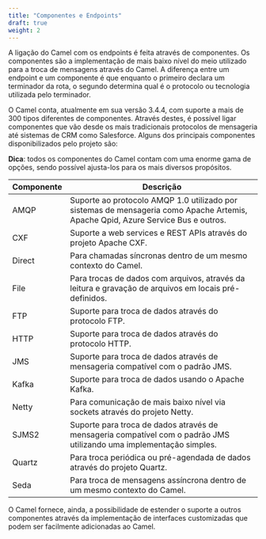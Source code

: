 ```yaml
---
title: "Componentes e Endpoints"
draft: true
weight: 2
---
```


A ligação do Camel com os endpoints é feita através de componentes. Os componentes são a  implementação de mais baixo nível do meio utilizado para a troca de mensagens através do Camel. A diferença entre um endpoint e um componente é que enquanto o primeiro declara um terminador da rota, o segundo determina qual é o protocolo ou tecnologia utilizada pelo terminador.

O Camel conta, atualmente em sua versão 3.4.4, com suporte a mais de 300 tipos diferentes de componentes. Através destes, é possível ligar componentes que vão desde os mais tradicionais protocolos de mensageria até sistemas de CRM como Salesforce. Alguns dos principais componentes disponibilizados pelo projeto são:

**Dica**: todos os componentes do Camel contam com uma enorme gama de opções, sendo possível ajusta-los para os mais diversos propósitos.

| Componente | Descrição |
|------------|-----------|
| AMQP | Suporte ao protocolo AMQP 1.0 utilizado por sistemas de mensageria como Apache Artemis, Apache Qpid, Azure Service Bus e outros. |
| CXF | Suporte a web services e REST APIs através do projeto Apache CXF. |
| Direct | Para chamadas síncronas dentro de um mesmo contexto do Camel. |
| File | Para trocas de dados com arquivos, através da leitura e gravação de arquivos em locais pré-definidos. |
| FTP | Suporte para troca de dados através do protocolo FTP. |
| HTTP | Suporte para troca de dados através do protocolo HTTP. |
| JMS | Suporte para troca de dados através de mensageria compatível com o padrão JMS. |
| Kafka | Suporte para troca de dados usando o Apache Kafka. |
| Netty | Para comunicação de mais baixo nível via sockets através do projeto Netty. |
| SJMS2 | Suporte para troca de dados através de mensageria compatível com o padrão JMS utilizando uma implementação simples. |
| Quartz | Para troca periódica ou pré-agendada de dados através do projeto Quartz. |
| Seda | Para troca de mensagens assíncrona dentro de um mesmo contexto do Camel. |


O Camel fornece, ainda, a possibilidade de estender o suporte a outros componentes através da implementação de interfaces customizadas que podem ser facilmente adicionadas ao Camel.

